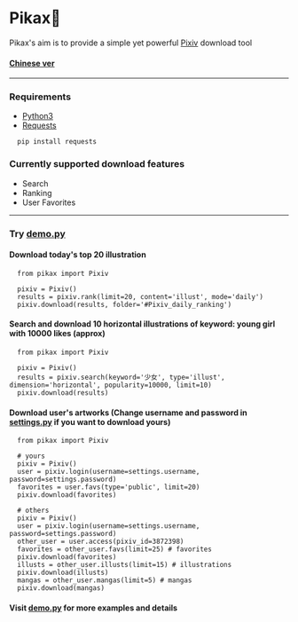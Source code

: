 # Pikax:unicorn:
Pikax's aim is to provide a simple yet powerful [Pixiv](https://www.pixiv.net/) download tool
#### [Chinese ver](https://github.com/Redcxx/Pixiv-Crawler/blob/master/README.md)
---
### Requirements
- [Python3](https://www.python.org/downloads/)
- [Requests](https://2.python-requests.org/en/master/)
```
  pip install requests
```
### Currently supported download features
- Search
- Ranking
- User Favorites
---
### Try [demo.py](https://github.com/Redcxx/Pixiv-Crawler/blob/master/demo.py)
#### Download today's top 20 illustration
```
  from pikax import Pixiv

  pixiv = Pixiv()
  results = pixiv.rank(limit=20, content='illust', mode='daily')
  pixiv.download(results, folder='#Pixiv_daily_ranking')
```
#### Search and download 10 horizontal illustrations of keyword: young girl with 10000 likes (approx)
```
  from pikax import Pixiv

  pixiv = Pixiv()
  results = pixiv.search(keyword='少女', type='illust', dimension='horizontal', popularity=10000, limit=10)
  pixiv.download(results)
```
#### Download user's artworks (Change username and password in [settings.py](https://github.com/Redcxx/Pixiv-Crawler/blob/master/settings.py) if you want to download yours)
```
  from pikax import Pixiv

  # yours
  pixiv = Pixiv()
  user = pixiv.login(username=settings.username, password=settings.password)
  favorites = user.favs(type='public', limit=20)
  pixiv.download(favorites)

  # others
  pixiv = Pixiv()
  user = pixiv.login(username=settings.username, password=settings.password)
  other_user = user.access(pixiv_id=3872398)
  favorites = other_user.favs(limit=25) # favorites
  pixiv.download(favorites)
  illusts = other_user.illusts(limit=15) # illustrations
  pixiv.download(illusts)
  mangas = other_user.mangas(limit=5) # mangas
  pixiv.download(mangas)
```
#### Visit [demo.py](https://github.com/Redcxx/Pixiv-Crawler/blob/master/demo.py) for more examples and details
